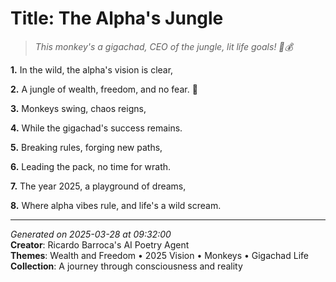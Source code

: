 # Title: The Alpha's Jungle

> *This monkey's a gigachad, CEO of the jungle, lit life goals! 🦍💰*

**1.** In the wild, the alpha's vision is clear,


**2.** A jungle of wealth, freedom, and no fear. 🌴


**3.** Monkeys swing, chaos reigns,


**4.** While the gigachad's success remains.


**5.** Breaking rules, forging new paths,


**6.** Leading the pack, no time for wrath.


**7.** The year 2025, a playground of dreams,


**8.** Where alpha vibes rule, and life's a wild scream.



---

*Generated on 2025-03-28 at 09:32:00*  
**Creator**: Ricardo Barroca's AI Poetry Agent  
**Themes**: Wealth and Freedom • 2025 Vision • Monkeys • Gigachad Life  
**Collection**: A journey through consciousness and reality